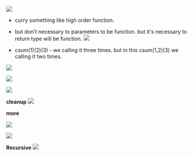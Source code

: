 ![](https://i.imgur.com/xp5Woxd.png)

- curry something like high order function.
- but don't necessary to parameters to be function. but it's necessary to return type will be function.
![](https://i.imgur.com/fPZlwjT.png)


- csum(1)(2)(3) - we calling it three times. but in this csum(1,2)(3) we calling it two times.

![](https://i.imgur.com/Y7tU74A.png)


![](https://i.imgur.com/IfpXRP7.png)

![](https://i.imgur.com/HvIOL8U.png)


**cleanup**
![](https://i.imgur.com/JpA6CNj.png)


**more**

![](https://i.imgur.com/UnZAijP.png)

![](https://i.imgur.com/okSCdCn.png)


**Recursive**
![](https://i.imgur.com/xKKhmP0.png)
